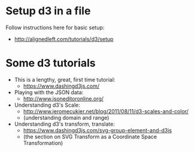 # Setup d3 in a file
Follow instructions here for basic setup:
  - http://alignedleft.com/tutorials/d3/setup

# Some d3 tutorials
- This is a lengthy, great, first time tutorial: 
  - https://www.dashingd3js.com/
- Playing with the JSON data:
  - http://www.jsoneditoronline.org/
- Understanding d3's Scale:
  - http://www.jeromecukier.net/blog/2011/08/11/d3-scales-and-color/
  - (understanding domain and range)
- Understanding d3's transform, translate:
  - https://www.dashingd3js.com/svg-group-element-and-d3js
  - (the section on SVG Transform as a Coordinate Space Transformation)
